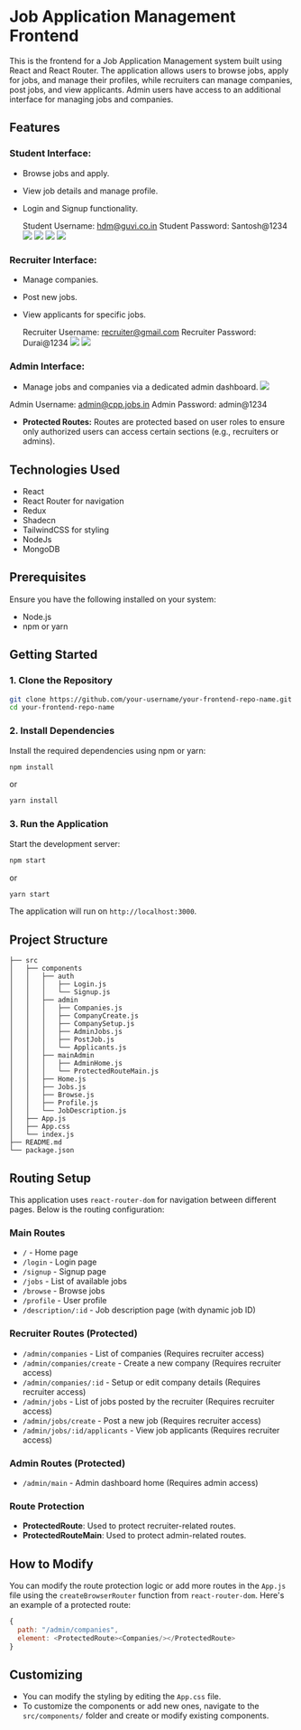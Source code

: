 # Job Application Management Frontend

This is the frontend for a Job Application Management system built using React and React Router. The application allows users to browse jobs, apply for jobs, and manage their profiles, while recruiters can manage companies, post jobs, and view applicants. Admin users have access to an additional interface for managing jobs and companies.

## Features

### **Student Interface:**
  - Browse jobs and apply.
  - View job details and manage profile.
  - Login and Signup functionality.

    Student Username: hdm@guvi.co.in
    Student Password: Santosh@1234
![](https://github.com/user-attachments/assets/047cc38e-f95d-4aad-a4cf-e021b286f3ea)
![](https://github.com/user-attachments/assets/f298a357-1f38-4dd5-9b54-b550a5276086)
![](https://github.com/user-attachments/assets/01119af0-5bfd-402f-8aab-044d28b852f7)
![](https://github.com/user-attachments/assets/795cf721-fa8a-4ee3-b8cc-b7631a88991c)


  
### **Recruiter Interface:**
  - Manage companies.
  - Post new jobs.
  - View applicants for specific jobs.

    Recruiter Username: recruiter@gmail.com
    Recruiter Password: Durai@1234
![](https://github.com/user-attachments/assets/5bc8d932-61ce-4a1e-abe3-a928848b0dd9)
![](https://github.com/user-attachments/assets/d2d84002-4aaf-4e49-81ea-593be2442a9d)

### **Admin Interface:**
  - Manage jobs and companies via a dedicated admin dashboard.
![](https://github.com/user-attachments/assets/d58176a8-0a25-4e23-9777-0a210cc3a460)

   Admin Username: admin@cpp.jobs.in
   Admin Password: admin@1234

- **Protected Routes:** Routes are protected based on user roles to ensure only authorized users can access certain sections (e.g., recruiters or admins).


## Technologies Used 


- React
- React Router for navigation
- Redux
- Shadecn
- TailwindCSS for styling
- NodeJs
- MongoDB

## Prerequisites

Ensure you have the following installed on your system:

- Node.js
- npm or yarn

## Getting Started

### 1. Clone the Repository

```bash
git clone https://github.com/your-username/your-frontend-repo-name.git
cd your-frontend-repo-name
```

### 2. Install Dependencies

Install the required dependencies using npm or yarn:

```bash
npm install
```

or

```bash
yarn install
```

### 3. Run the Application

Start the development server:

```bash
npm start
```

or

```bash
yarn start
```

The application will run on `http://localhost:3000`.

## Project Structure

```
├── src
│   ├── components
│   │   ├── auth
│   │   │   ├── Login.js
│   │   │   └── Signup.js
│   │   ├── admin
│   │   │   ├── Companies.js
│   │   │   ├── CompanyCreate.js
│   │   │   ├── CompanySetup.js
│   │   │   ├── AdminJobs.js
│   │   │   ├── PostJob.js
│   │   │   └── Applicants.js
│   │   ├── mainAdmin
│   │   │   ├── AdminHome.js
│   │   │   └── ProtectedRouteMain.js
│   │   ├── Home.js
│   │   ├── Jobs.js
│   │   ├── Browse.js
│   │   ├── Profile.js
│   │   └── JobDescription.js
│   ├── App.js
│   ├── App.css
│   └── index.js
├── README.md
└── package.json
```

## Routing Setup

This application uses `react-router-dom` for navigation between different pages. Below is the routing configuration:

### Main Routes

- `/` - Home page
- `/login` - Login page
- `/signup` - Signup page
- `/jobs` - List of available jobs
- `/browse` - Browse jobs
- `/profile` - User profile
- `/description/:id` - Job description page (with dynamic job ID)

### Recruiter Routes (Protected)

- `/admin/companies` - List of companies (Requires recruiter access)
- `/admin/companies/create` - Create a new company (Requires recruiter access)
- `/admin/companies/:id` - Setup or edit company details (Requires recruiter access)
- `/admin/jobs` - List of jobs posted by the recruiter (Requires recruiter access)
- `/admin/jobs/create` - Post a new job (Requires recruiter access)
- `/admin/jobs/:id/applicants` - View job applicants (Requires recruiter access)

### Admin Routes (Protected)

- `/admin/main` - Admin dashboard home (Requires admin access)

### Route Protection

- **ProtectedRoute**: Used to protect recruiter-related routes.
- **ProtectedRouteMain**: Used to protect admin-related routes.

## How to Modify

You can modify the route protection logic or add more routes in the `App.js` file using the `createBrowserRouter` function from `react-router-dom`. Here's an example of a protected route:

```javascript
{
  path: "/admin/companies",
  element: <ProtectedRoute><Companies/></ProtectedRoute>
}
```

## Customizing

- You can modify the styling by editing the `App.css` file.
- To customize the components or add new ones, navigate to the `src/components/` folder and create or modify existing components.



